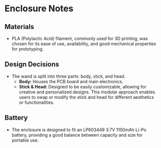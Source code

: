 # Enclosure Notes

## Materials
- PLA (Polylactic Acid) filament, commonly used for 3D printing, was chosen for its ease of use, availability, and good mechanical properties for prototyping.

## Design Decisions
- The wand is split into three parts: body, stick, and head.
  - **Body:** Houses the PCB board and main electronics.
  - **Stick & Head:** Designed to be easily customizable, allowing for creative and personalized designs. This modular approach enables users to swap or modify the stick and head for different aesthetics or functionalities.

## Battery
- The enclosure is designed to fit an LP603449 3.7V 1100mAh Li-Po battery, providing a good balance between capacity and size for portable use. 